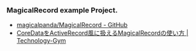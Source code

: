 ### MagicalRecord example Project.

- [magicalpanda/MagicalRecord - GitHub](https://github.com/magicalpanda/MagicalRecord "magicalpanda/MagicalRecord - GitHub")
- [CoreDataをActiveRecord風に扱えるMagicalRecordの使い方 | Technology-Gym](http://tech-gym.com/2012/01/objective-c/612.html "CoreDataをActiveRecord風に扱えるMagicalRecordの使い方 | Technology-Gym")